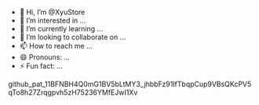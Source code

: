 - 👋 Hi, I’m @XyuStore
- 👀 I’m interested in ...
- 🌱 I’m currently learning ...
- 💞️ I’m looking to collaborate on ...
- 📫 How to reach me ...
- 😄 Pronouns: ...
- ⚡ Fun fact: ...

<!---tg bot
XyuStore/XyuStore is a ✨ special ✨ repository because its `README.md` (this file) appears on your GitHub profile.
You can click the Preview link to take a look at your changes.
--->

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

    
